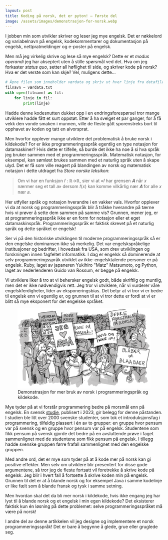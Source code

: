 ```yaml
---
layout: post
title: Koding på norsk, det er pyton! — Første del
image: /assets/images/demonstrasjon-for-norsk.webp
---
```


I jobben min som utvikler skriver og leser jeg mye engelsk. Det er nøkkelord og variabelnavn på engelsk, kodekommentarer og dokumentasjon på engelsk, nettpratmeldinger og e-poster på engelsk.

Men må jeg virkelig skrive og lese så mye engelsk? Dette er et _modus operandi_ jeg har akseptert uten å stille spørsmål ved det. Hva om jeg forkaster _status quo_, setter all høflighet til side, og skriver kode på norsk? Hva er det verste som kan skje? Vel, muligens dette…

```python
# Åpne filen som inneholder værdata og skriv ut hver linje fra datafilen
filnavn = værdata.txt
with open(filnavn) as fil:
    for linje in fil:
        print(linje)
```

Hadde denne kodesnutten dukket opp i en endringsforespørsel tror mange utviklere hadde fått et surt oppstøt. Etter å ha svelget et par ganger, for å få vekk den vonde smaken i munnen, ville de fleste gått sporenstreks bort til opphavet av koden og tatt en alvorsprat.

Men hvorfor opplever mange utviklere det problematisk å bruke norsk i kildekode? For er ikke programmeringsspråk egentlig en type notasjon for datamaskiner? Hvis dette er tilfelle, så burde det ikke ha noe å si hva språk jeg bruker sammen med et programmeringsspråk. Matematisk notasjon, for eksempel, kan sømløst brukes sammen med et naturlig språk uten å skape ulyd. Det er få som ville reagert på blandingen av norsk og matematisk notasjon i dette utdraget fra _Store norske leksikon_:

> Om vi har en funksjon 𝑓 : ℝ→ℝ, sier vi at «𝑓 har grensen 𝑨 når 𝑥 nærmer seg et tall 𝑎» dersom 𝑓(𝑥) kan komme vilkårlig nær 𝑨 for alle 𝑥 nær 𝑎.

Her utfyller språk og notasjon hverandre i en vakker vals. Hvorfor opplever vi da at norsk og programmeringsspråk blir å tråkke hverandre på tærne hvis vi prøver å sette dem sammen på samme vis? Grunnen, mener jeg, er at programmeringsspråk ikke er en form for notasjon eller et eget datamaskinspråk. Programmeringsspråk er faktisk skrevet på et naturlig språk og dette språket er engelsk!

Ser vi på den historiske utviklingen til moderne programmeringsspråk så er den engelske dominansen ikke så merkelig. Det var engelskspråkelige institusjoner og bedrifter, i hovedsak fra USA, som drev utviklingen og forskningen innen fagfeltet informatikk. I dag er engelsk så dominerende at selv programmeringsspråk utviklet av ikke-engelsktalende personer er på engelsk. Ruby, laget av japaneren Yukihiro "Matz" Matsumoto, og Python, laget av nederlenderen Guido van Rossum, er begge på engelsk.

Vi utviklere liker å tro at vi behersker engelsk godt, både skriftlig og muntlig, men det er ikke nødvendigvis rett. Jeg tror vi utviklere, når vi vurderer våre engelskferdigheter, lider av eksponeringsbias. Det betyr at vi tror vi er bedre til engelsk enn vi egentlig er, og grunnen til at vi tror dette er fordi at vi er blitt så mye eksponert for det engelske språket.

<figure>
  <img src="/assets/images/demonstrasjon-for-norsk.webp" alt="Tegnet illustrasjon som viser en demonstrasjon hvor deltagerne holder opp plakater" />
  <figcaption>Demonstrasjon for mer bruk av norsk i programmeringspråk og kildekode.</figcaption>
</figure>

Mye tyder på at vi forstår programmering bedre på morsmål enn på engelsk. En svensk [studie](https://www.degruyter.com/document/doi/10.1515/applirev-2022-0093/html), publisert i 2023, gir belegg for denne påstanden. I studien ble litt over 2000 svenske studenter, som tok et introduksjonsfag i programmering, tilfeldig plassert i én av to grupper: en gruppe hvor pensum var på svensk og en gruppe hvor pensum var på engelsk. Studentene som fikk pensum på svensk gjorde det bedre på en avsluttende prøve i faget sammenlignet med de studentene som fikk pensum på engelsk. I tillegg hadde svenske gruppen førre frafall sammenlignet med den engelske gruppen.

Med andre ord, det er mye som tyder på at å kode mer på norsk kan gi positive effekter. Men selv om utviklere blir presentert for disse gode argumentene, så tror jeg de fleste fortsatt vil foretrekke å skrive kode på engelsk. Jeg blir i hvert fall å fortsette å skrive koden min på engelsk. Grunnen til det er at å blande norsk og for eksempel Java i samme kodelinje er like fælt som å blande fransk og tysk i samme setning.

Men hvordan skal det da bli mer norsk i kildekode, hvis ikke engang jeg har lyst til å blande norsk og et engelsk i min egen kildekode? Det eksisterer faktisk kun én løsning på dette problemet: selve programmeringsspråket må være på norsk!

I andre del av denne artikkelen vil jeg designe og implementere et norsk programmeringsspråk! Det er bare å begynne å glede, grue eller gruglede seg.
